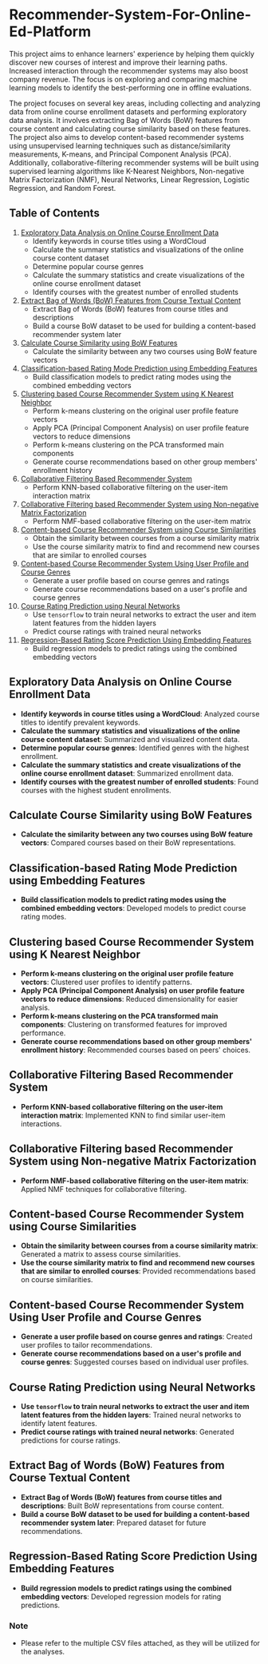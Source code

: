 # Recommender-System-For-Online-Ed-Platform
This project aims to enhance learners' experience by helping them quickly discover new courses of interest and improve their learning paths. Increased interaction through the recommender systems may also boost company revenue. The focus is on exploring and comparing machine learning models to identify the best-performing one in offline evaluations.

The project focuses on several key areas, including collecting and analyzing data from online course enrollment datasets and performing exploratory data analysis. It involves extracting Bag of Words (BoW) features from course content and calculating course similarity based on these features. The project also aims to develop content-based recommender systems using unsupervised learning techniques such as distance/similarity measurements, K-means, and Principal Component Analysis (PCA). Additionally, collaborative-filtering recommender systems will be built using supervised learning algorithms like K-Nearest Neighbors, Non-negative Matrix Factorization (NMF), Neural Networks, Linear Regression, Logistic Regression, and Random Forest.

## Table of Contents
1. [Exploratory Data Analysis on Online Course Enrollment Data](#exploratory-data-analysis-on-online-course-enrollment-data)
    - Identify keywords in course titles using a WordCloud
    - Calculate the summary statistics and visualizations of the online course content dataset
    - Determine popular course genres
    - Calculate the summary statistics and create visualizations of the online course enrollment dataset
    - Identify courses with the greatest number of enrolled students
2. [Extract Bag of Words (BoW) Features from Course Textual Content](#extract-bag-of-words-bow-features-from-course-textual-content)
    - Extract Bag of Words (BoW) features from course titles and descriptions
    - Build a course BoW dataset to be used for building a content-based recommender system later
3. [Calculate Course Similarity using BoW Features](#calculate-course-similarity-using-bow-features)
    - Calculate the similarity between any two courses using BoW feature vectors
4. [Classification-based Rating Mode Prediction using Embedding Features](#classification-based-rating-mode-prediction-using-embedding-features)
    - Build classification models to predict rating modes using the combined embedding vectors
5. [Clustering based Course Recommender System using K Nearest Neighbor](#clustering-based-course-recommender-system-using-k-nearest-neighbor)
    - Perform k-means clustering on the original user profile feature vectors
    - Apply PCA (Principal Component Analysis) on user profile feature vectors to reduce dimensions
    - Perform k-means clustering on the PCA transformed main components
    - Generate course recommendations based on other group members' enrollment history
6. [Collaborative Filtering Based Recommender System](#collaborative-filtering-based-recommender-system)
    - Perform KNN-based collaborative filtering on the user-item interaction matrix
7. [Collaborative Filtering based Recommender System using Non-negative Matrix Factorization](#collaborative-filtering-based-recommender-system-using-non-negative-matrix-factorization)
    - Perform NMF-based collaborative filtering on the user-item matrix
8. [Content-based Course Recommender System using Course Similarities](#content-based-course-recommender-system-using-course-similarities)
    - Obtain the similarity between courses from a course similarity matrix
    - Use the course similarity matrix to find and recommend new courses that are similar to enrolled courses
9. [Content-based Course Recommender System Using User Profile and Course Genres](#content-based-course-recommender-system-using-user-profile-and-course-genres)
    - Generate a user profile based on course genres and ratings
    - Generate course recommendations based on a user's profile and course genres
10. [Course Rating Prediction using Neural Networks](#course-rating-prediction-using-neural-networks)
    - Use `tensorflow` to train neural networks to extract the user and item latent features from the hidden layers
    - Predict course ratings with trained neural networks
11. [Regression-Based Rating Score Prediction Using Embedding Features](#regression-based-rating-score-prediction-using-embedding-features)
    - Build regression models to predict ratings using the combined embedding vectors

## Exploratory Data Analysis on Online Course Enrollment Data
- **Identify keywords in course titles using a WordCloud**: Analyzed course titles to identify prevalent keywords.
- **Calculate the summary statistics and visualizations of the online course content dataset**: Summarized and visualized content data.
- **Determine popular course genres**: Identified genres with the highest enrollment.
- **Calculate the summary statistics and create visualizations of the online course enrollment dataset**: Summarized enrollment data.
- **Identify courses with the greatest number of enrolled students**: Found courses with the highest student enrollments.

## Calculate Course Similarity using BoW Features
- **Calculate the similarity between any two courses using BoW feature vectors**: Compared courses based on their BoW representations.

## Classification-based Rating Mode Prediction using Embedding Features
- **Build classification models to predict rating modes using the combined embedding vectors**: Developed models to predict course rating modes.

## Clustering based Course Recommender System using K Nearest Neighbor
- **Perform k-means clustering on the original user profile feature vectors**: Clustered user profiles to identify patterns.
- **Apply PCA (Principal Component Analysis) on user profile feature vectors to reduce dimensions**: Reduced dimensionality for easier analysis.
- **Perform k-means clustering on the PCA transformed main components**: Clustering on transformed features for improved performance.
- **Generate course recommendations based on other group members' enrollment history**: Recommended courses based on peers' choices.

## Collaborative Filtering Based Recommender System
- **Perform KNN-based collaborative filtering on the user-item interaction matrix**: Implemented KNN to find similar user-item interactions.

## Collaborative Filtering based Recommender System using Non-negative Matrix Factorization
- **Perform NMF-based collaborative filtering on the user-item matrix**: Applied NMF techniques for collaborative filtering.

## Content-based Course Recommender System using Course Similarities
- **Obtain the similarity between courses from a course similarity matrix**: Generated a matrix to assess course similarities.
- **Use the course similarity matrix to find and recommend new courses that are similar to enrolled courses**: Provided recommendations based on course similarities.

## Content-based Course Recommender System Using User Profile and Course Genres
- **Generate a user profile based on course genres and ratings**: Created user profiles to tailor recommendations.
- **Generate course recommendations based on a user's profile and course genres**: Suggested courses based on individual user profiles.

## Course Rating Prediction using Neural Networks
- **Use `tensorflow` to train neural networks to extract the user and item latent features from the hidden layers**: Trained neural networks to identify latent features.
- **Predict course ratings with trained neural networks**: Generated predictions for course ratings.

## Extract Bag of Words (BoW) Features from Course Textual Content
- **Extract Bag of Words (BoW) features from course titles and descriptions**: Built BoW representations from course content.
- **Build a course BoW dataset to be used for building a content-based recommender system later**: Prepared dataset for future recommendations.

## Regression-Based Rating Score Prediction Using Embedding Features
- **Build regression models to predict ratings using the combined embedding vectors**: Developed regression models for rating predictions.

### Note
- Please refer to the multiple CSV files attached, as they will be utilized for the analyses.
